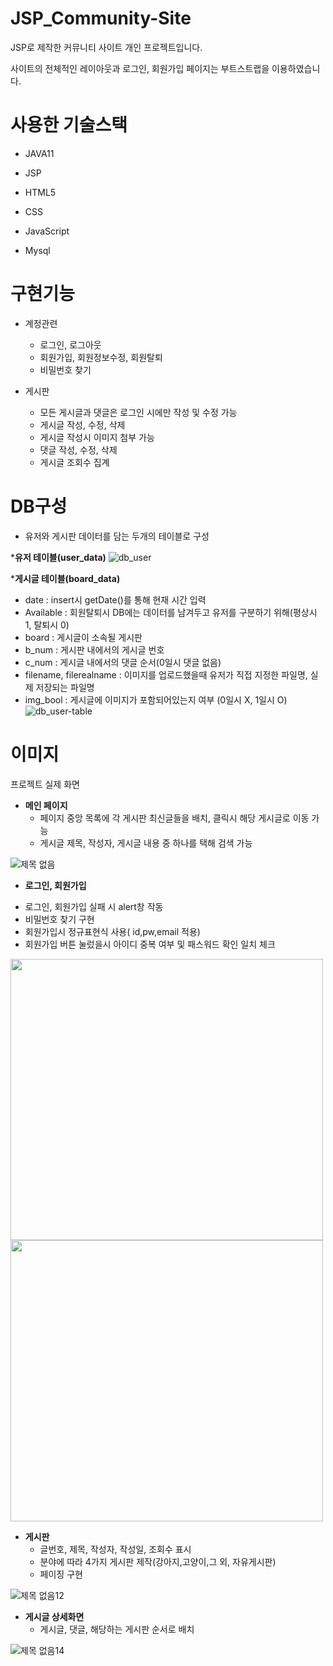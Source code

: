 # JSP_Community-Site
JSP로 제작한 커뮤니티 사이트 개인 프로젝트입니다.

사이트의 전체적인 레이아웃과 로그인, 회원가입 페이지는 부트스트랩을 이용하였습니다.




# 사용한 기술스택

* JAVA11

* JSP

* HTML5

* CSS

* JavaScript

* Mysql

# 구현기능

* 계정관련
  - 로그인, 로그아웃
  -  회원가입, 회원정보수정, 회원탈퇴
  -  비밀번호 찾기


* 게시판
  - 모든 게시글과 댓글은 로그인 시에만 작성 및 수정 가능
  - 게시글 작성, 수정, 삭제
  - 게시글 작성시 이미지 첨부 가능
  - 댓글 작성, 수정, 삭제
  - 게시글 조회수 집계

# DB구성

* 유저와 게시판 데이터를 담는 두개의 테이블로 구성



*__유저 테이블(user_data)__
![db_user](https://github.com/nacknock/festival_project/assets/151377332/817ac452-59db-45a3-ac71-6d9245f39e31)

*__게시글 테이블(board_data)__
 - date : insert시 getDate()를 통해 현재 시간 입력
 - Available : 회원탈퇴시 DB에는 데이터를 남겨두고 유저를 구분하기 위해(평상시 1, 탈퇴시 0)
 - board : 게시글이 소속될 게시판
 - b_num : 게시판 내에서의 게시글 번호
 - c_num : 게시글 내에서의 댓글 순서(0일시 댓글 없음)
 - filename, filerealname : 이미지를 업로드했을때 유저가 직접 지정한 파일명, 실제 저장되는 파일명
 - img_bool : 게시글에 이미지가 포함되어있는지 여부 (0일시 X, 1일시 O)
![db_user-table](https://github.com/nacknock/festival_project/assets/151377332/0147d557-ae00-4802-badf-cd67f28d9e64)
 # 이미지

 프로젝트 실제 화면

 * __메인 페이지__
   - 페이지 중앙 목록에 각 게시판 최신글들을 배치, 클릭시 해당 게시글로 이동 가능
   - 게시글 제목, 작성자, 게시글 내용 중 하나를 택해 검색 가능

 ![제목 없음](https://github.com/nacknock/festival_project/assets/151377332/2b6cd410-34c2-4ef4-a920-0eeb980f1fac)



* __로그인, 회원가입__
 - 로그인, 회원가입 실패 시 alert창 작동
 - 비밀번호 찾기 구현
 - 회원가입시 정규표현식 사용( id,pw,email 적용)
 - 회원가입 버튼 눌렀을시 아이디 중복 여부 및 패스워드 확인 일치 체크

<img src = https://github.com/nacknock/festival_project/assets/151377332/cce7693c-2bac-46d3-b9c9-ce4d6468646b width="500" height="450" /><img src = https://github.com/nacknock/festival_project/assets/151377332/19675ae5-179d-41a7-8336-bca1be00ed59 width="500" height="450" />

* __게시판__
  - 글번호, 제목, 작성자, 작성일, 조회수 표시
  - 분야에 따라 4가지 게시판 제작(강아지,고양이,그 외, 자유게시판)
  - 페이징 구현

![제목 없음12](https://github.com/nacknock/festival_project/assets/151377332/65773e17-86e8-4a9e-8689-cde8f2f808e1)

* __게시글 상세화면__
  - 게시글, 댓글, 해당하는 게시판 순서로 배치

![제목 없음14](https://github.com/nacknock/festival_project/assets/151377332/9ee4d7a0-adb9-4312-ab53-1e7cb667931f)
